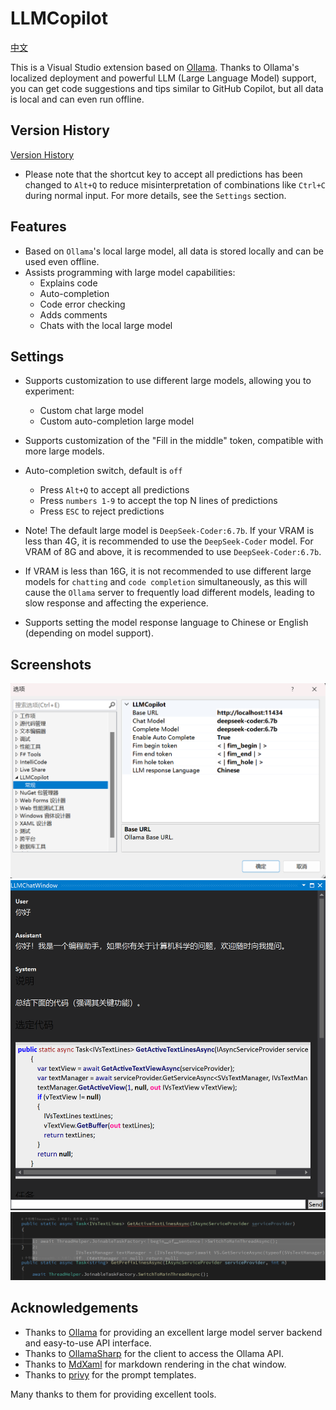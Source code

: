 # LLMCopilot

[中文](https://github.com/foryoung365/vs-extension-llmcopilot)

This is a Visual Studio extension based on [Ollama](https://github.com/ollama/ollama). Thanks to Ollama's localized deployment and powerful LLM (Large Language Model) support, you can get code suggestions and tips similar to GitHub Copilot, but all data is local and can even run offline.

## Version History

[Version History](https://github.com/foryoung365/vs-extension-llmcopilot/blob/main/CHANGELOG.md)

- Please note that the shortcut key to accept all predictions has been changed to `Alt+Q` to reduce misinterpretation of combinations like `Ctrl+C` during normal input. For more details, see the `Settings` section.

## Features
- Based on `Ollama`'s local large model, all data is stored locally and can be used even offline.
- Assists programming with large model capabilities:
  - Explains code
  - Auto-completion
  - Code error checking
  - Adds comments
  - Chats with the local large model

## Settings
- Supports customization to use different large models, allowing you to experiment:
  - Custom chat large model
  - Custom auto-completion large model

- Supports customization of the "Fill in the middle" token, compatible with more large models.
- Auto-completion switch, default is `off`
    - Press `Alt+Q` to accept all predictions
    - Press `numbers 1-9` to accept the top N lines of predictions
    - Press `ESC` to reject predictions

- Note! The default large model is `DeepSeek-Coder:6.7b`. If your VRAM is less than 4G, it is recommended to use the `DeepSeek-Coder` model. For VRAM of 8G and above, it is recommended to use `DeepSeek-Coder:6.7b`.
- If VRAM is less than 16G, it is not recommended to use different large models for `chatting` and `code completion` simultaneously, as this will cause the `Ollama` server to frequently load different models, leading to slow response and affecting the experience.
- Supports setting the model response language to Chinese or English (depending on model support).

## Screenshots
![Settings](https://raw.githubusercontent.com/foryoung365/vs-extension-llmcopilot/main/Images/image.png)
![Chatting](https://raw.githubusercontent.com/foryoung365/vs-extension-llmcopilot/main/Images/image-1.png)
![Auto-completion](https://raw.githubusercontent.com/foryoung365/vs-extension-llmcopilot/main/Images/image-2.png)

## Acknowledgements
- Thanks to [Ollama](https://github.com/ollama/ollama) for providing an excellent large model server backend and easy-to-use API interface.
- Thanks to [OllamaSharp](https://github.com/awaescher/OllamaSharp) for the client to access the Ollama API.
- Thanks to [MdXaml](https://github.com/whistyun/MdXaml) for markdown rendering in the chat window.
- Thanks to [privy](https://github.com/srikanth235/privy) for the prompt templates.

Many thanks to them for providing excellent tools.
